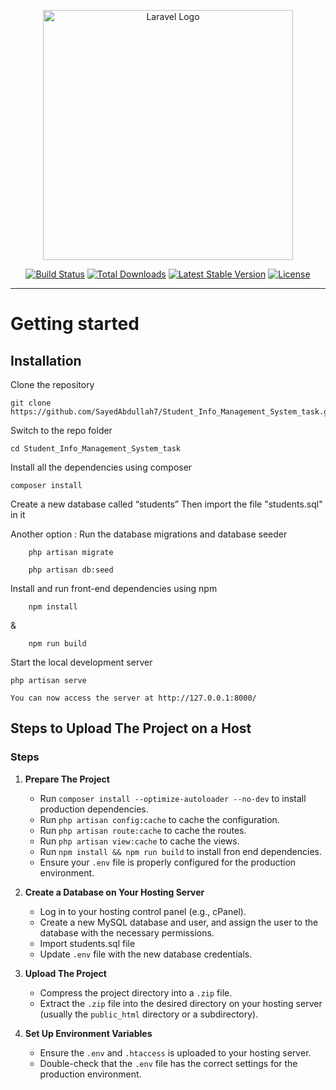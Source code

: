 <p align="center"><a href="https://laravel.com" target="_blank"><img src="https://raw.githubusercontent.com/laravel/art/master/logo-lockup/5%20SVG/2%20CMYK/1%20Full%20Color/laravel-logolockup-cmyk-red.svg" width="400" alt="Laravel Logo"></a></p>

<p align="center">
<a href="https://github.com/laravel/framework/actions"><img src="https://github.com/laravel/framework/workflows/tests/badge.svg" alt="Build Status"></a>
<a href="https://packagist.org/packages/laravel/framework"><img src="https://img.shields.io/packagist/dt/laravel/framework" alt="Total Downloads"></a>
<a href="https://packagist.org/packages/laravel/framework"><img src="https://img.shields.io/packagist/v/laravel/framework" alt="Latest Stable Version"></a>
<a href="https://packagist.org/packages/laravel/framework"><img src="https://img.shields.io/packagist/l/laravel/framework" alt="License"></a>
</p>

----------

# Getting started

## Installation

Clone the repository

    git clone https://github.com/SayedAbdullah7/Student_Info_Management_System_task.git

Switch to the repo folder

    cd Student_Info_Management_System_task

Install all the dependencies using composer

    composer install

Create a new database called “students” Then import the file "students.sql" in it

Another option :
Run the database migrations and  database seeder

        php artisan migrate 
    
        php artisan db:seed

Install and run front-end dependencies using npm

        npm install

&

        npm run build


Start the local development server

    php artisan serve

    You can now access the server at http://127.0.0.1:8000/


## Steps to Upload The Project on a Host


### Steps

1. **Prepare The Project**
    - Run `composer install --optimize-autoloader --no-dev` to install production dependencies.
    - Run `php artisan config:cache` to cache the configuration.
    - Run `php artisan route:cache` to cache the routes.
    - Run `php artisan view:cache` to cache the views.
    - Run `npm install && npm run build` to install fron end dependencies.
    - Ensure your `.env` file is properly configured for the production environment.

2. **Create a Database on Your Hosting Server**
    - Log in to your hosting control panel (e.g., cPanel).
    - Create a new MySQL database and user, and assign the user to the database with the necessary permissions.
    - Import students.sql file
    - Update `.env` file with the new database credentials.

3. **Upload The Project**
    - Compress the project directory into a `.zip` file.
    - Extract the `.zip` file into the desired directory on your hosting server (usually the `public_html` directory or a subdirectory).

4. **Set Up Environment Variables**
    - Ensure the `.env` and  `.htaccess`  is uploaded to your hosting server.
    - Double-check that the `.env` file has the correct settings for the production environment.

